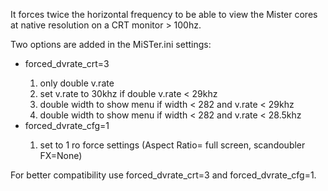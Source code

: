 
It forces twice the horizontal frequency to be able to view the Mister cores at native resolution on a CRT monitor > 100hz.

Two options are added in the MiSTer.ini settings: 

<ul>
    <li>forced_dvrate_crt=3</li>
        <ol type="1">
            <li>only double v.rate</li>
            <li>set v.rate to 30khz if double v.rate < 29khz</li>
            <li>double width to show menu if width < 282 and v.rate < 29khz</li>
            <li>double width to show menu if width < 282 and v.rate < 28.5khz</li>
        </ol>
    <li>forced_dvrate_cfg=1</li>
        <ol type="1">
            <li>set to 1 ro force settings (Aspect Ratio= full screen, scandoubler FX=None)</li>
        </ol>
</ul>

For better compatibility use forced_dvrate_crt=3 and forced_dvrate_cfg=1.